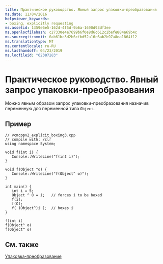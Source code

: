 ```yaml
---
title: Практическое руководство. Явный запрос упаковки-преобразования
ms.date: 11/04/2016
helpviewer_keywords:
- boxing, explicitly requesting
ms.assetid: 1359e6e5-162d-4f5d-9b6a-1690d93df3ee
ms.openlocfilehash: c27330e4e7699b6f0e9d6c612c2befe884a69b4c
ms.sourcegitcommit: 0ab61bc3d2b6cfbd52a16c6ab2b97a8ea1864f12
ms.translationtype: MT
ms.contentlocale: ru-RU
ms.lasthandoff: 04/23/2019
ms.locfileid: "62387283"
---
```

# <a name="how-to-explicitly-request-boxing"></a>Практическое руководство. Явный запрос упаковки-преобразования

Можно явным образом запрос упаковки-преобразования назначив переменную для переменной типа `Object`.

## <a name="example"></a>Пример

```
// vcmcppv2_explicit_boxing3.cpp
// compile with: /clr
using namespace System;

void f(int i) {
   Console::WriteLine("f(int i)");
}

void f(Object ^o) {
   Console::WriteLine("f(Object^ o)");
}

int main() {
   int i = 5;
   Object ^ O = i;   // forces i to be boxed
   f(i);
   f(O);
   f( (Object^)i );  // boxes i
}
```

```Output
f(int i)
f(Object^ o)
f(Object^ o)
```

## <a name="see-also"></a>См. также

[Упаковка-преобразование](../extensions/boxing-cpp-component-extensions.md)
